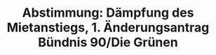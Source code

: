 ---
abstimmung:
  abstimmung: 1
  bundestagssitzung: 91
  legislaturperiode: 18
categories:
- Recht
- Verbraucherschutz
data:
- title: Abstimmungsergebnis 20150305_1-data.pdf
  url: /res/abstimmungsliste/20150305_1-data.pdf
- title: Abstimmungsergebnis 20150305_1_xls-data.csv
  url: /res/abstimmungsliste/analyses/20150305_1_xls-data.csv
documents:
- local: /res/abstimmungsdaten/018-091-01/1803121.pdf
  title: Drucksache 18/03121.pdf
  url: http://dip21.bundestag.de/dip21/btd/18/031/1803121.pdf
- local: /res/abstimmungsdaten/018-091-01/1803250.pdf
  title: Drucksache 18/03250.pdf
  url: http://dip21.bundestag.de/dip21/btd/18/032/1803250.pdf
- local: /res/abstimmungsdaten/018-091-01/1804220.pdf
  title: Drucksache 18/04220.pdf
  url: http://dip21.bundestag.de/dip21/btd/18/042/1804220.pdf
- local: /res/abstimmungsdaten/018-091-01/1804224.pdf
  title: Drucksache 18/04224.pdf
  url: http://dip21.bundestag.de/dip21/btd/18/042/1804224.pdf
ergebnis:
  cdu/csu:
    enthaltung: 0
    gesamt: 311
    ja: 0
    nein: 295
    nichtabgegeben: 16
    ungueltig: 0
  die.linke:
    enthaltung: 0
    gesamt: 63
    ja: 58
    nein: 0
    nichtabgegeben: 5
    ungueltig: 0
  file: 20150305_1_xls-data.csv
  gruenen:
    enthaltung: 0
    gesamt: 63
    ja: 55
    nein: 0
    nichtabgegeben: 8
    ungueltig: 0
  spd:
    enthaltung: 0
    gesamt: 193
    ja: 0
    nein: 179
    nichtabgegeben: 14
    ungueltig: 0
layout: abstimmung
links:
- title: https://www.bundestag.de/parlament/plenum/abstimmung/abstimmung?id=329
  url: https://www.bundestag.de/parlament/plenum/abstimmung/abstimmung?id=329
preview: "Deutscher Bundestag\n\n91. Sitzung des Deutschen Bundestages\nam Donnerstag,\
  \ 5.M\xE4rz 2015\n\nEndg\xFCltiges Ergebnis der Namentlichen Abstimmung Nr. 1\n\n\
  \xC4nderungsantrag der Abgeordneten Christian K\xFChn (T\xFCbingen), Renate K\xFC\
  nast, Luise\nAmtsberg, weiterer Abgeordneter und der Fraktion B\xDCNDNIS 90/DIE\
  \ GR\xDCNEN\nzu der zweiten Beratung des Gesetzentwurfs der Bundesregierung\nEntwurf\
  \ eines Gesetzes zur D\xE4mpfung des Mietanstiegs auf angespannten\nWohnungsm\xE4\
  rkten und zur St\xE4rkung des Bestellerprinzips bei der Wohnungsvermittlung\n(Mietrechtsnovellierungsgesetz\
  \ - MietNovG)\n- Drucksachen 18/3121, 18/3250, 18/4220 und 18/4224 -\n\nAbgegebene\
  \ Stimmen insgesamt:\n\n587\n\nNicht abgegebene Stimmen:\nJa-Stimmen:\n\n43\n113\n\
  \nNein-Stimmen:\n\n474\n\nEnthaltungen:\n\n0\n\nUng\xFCltige:\n\n0\n\nBerlin, den\
  \ 05.03.2015\n\nBeginn: 11:33\nEnde: 11:35\n"
tags:
- Miete
- Wohnen
- Makler
- Mietpreisbremse
title: "Abstimmung: D\xE4mpfung des Mietanstiegs, 1. \xC4nderungsantrag B\xFCndnis\
  \ 90/Die Gr\xFCnen"
---